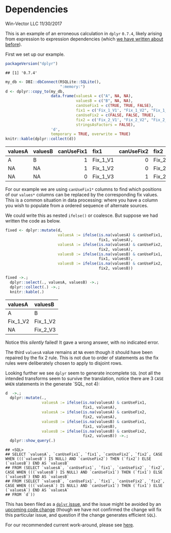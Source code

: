 Dependencies
================
Win-Vector LLC
11/30/2017

This is an example of an erroneous calculation in `dplyr` `0.7.4`, likely arising from expression to expression dependencies (which [we have written about before](http://www.win-vector.com/blog/2017/09/my-advice-on-dplyrmutate/)).

First we set up our example.

``` r
packageVersion("dplyr")
```

    ## [1] '0.7.4'

``` r
my_db <- DBI::dbConnect(RSQLite::SQLite(),
                        ":memory:")
d <- dplyr::copy_to(my_db, 
                    data.frame(valuesA = c("A", NA, NA),
                               valuesB = c("B", NA, NA),
                               canUseFix1 = c(TRUE, TRUE, FALSE),
                               fix1 = c('Fix_1_V1', "Fix_1_V2", "Fix_1_V3"),
                               canUseFix2 = c(FALSE, FALSE, TRUE),
                               fix2 = c('Fix_2_V1', "Fix_2_V2", "Fix_2_V3"),
                               stringsAsFactors = FALSE),
                    'd', 
                    temporary = TRUE, overwrite = TRUE)
knitr::kable(dplyr::collect(d))
```

| valuesA | valuesB |  canUseFix1| fix1       |  canUseFix2| fix2       |
|:--------|:--------|-----------:|:-----------|-----------:|:-----------|
| A       | B       |           1| Fix\_1\_V1 |           0| Fix\_2\_V1 |
| NA      | NA      |           1| Fix\_1\_V2 |           0| Fix\_2\_V2 |
| NA      | NA      |           0| Fix\_1\_V3 |           1| Fix\_2\_V3 |

For our example we are using `canUseFix1*` columns to find which positions of our `values*` columns can be replaced by the corresponding fix values. This is a common situation in data processing: where you have a column you wish to populate from a ordered sequence of alternate sources.

We could write this as nested `ifelse()` or coalesce. But suppose we had written the code as below.

``` r
fixed <- dplyr::mutate(d,
                       valuesA := ifelse(is.na(valuesA) & canUseFix1, 
                                         fix1, valuesA),
                       valuesA := ifelse(is.na(valuesA) & canUseFix2, 
                                         fix2, valuesA),
                       valuesB := ifelse(is.na(valuesB) & canUseFix1, 
                                         fix1, valuesB),
                       valuesB := ifelse(is.na(valuesB) & canUseFix2, 
                                         fix2, valuesB))

fixed ->.;
  dplyr::select(., valuesA, valuesB) ->.;
  dplyr::collect(.) ->.;
  knitr::kable(.)
```

| valuesA    | valuesB    |
|:-----------|:-----------|
| A          | B          |
| Fix\_1\_V2 | Fix\_1\_V2 |
| NA         | Fix\_2\_V3 |

Notice this *silently* failed! It gave a wrong answer, with no indicated error.

The third `valuesA` value remains at `NA` even though it should have been repaired by the fix 2 rule. This is not due to order of statements as the fix rules were deliberately chosen to apply to disjoint rows.

Looking further we see `dplyr` seem to generate incomplete `SQL` (not all the intended transforms seem to survive the translation, notice there are 3 `CASE WHEN` statements in the generate \`SQL, not 4):

``` r
d  ->.;
  dplyr::mutate(.,
                valuesA := ifelse(is.na(valuesA) & canUseFix1, 
                                  fix1, valuesA),
                valuesA := ifelse(is.na(valuesA) & canUseFix2, 
                                  fix2, valuesA),
                valuesB := ifelse(is.na(valuesB) & canUseFix1, 
                                  fix1, valuesB),
                valuesB := ifelse(is.na(valuesB) & canUseFix2, 
                                  fix2, valuesB)) ->.;
  dplyr::show_query(.)
```

    ## <SQL>
    ## SELECT `valuesA`, `canUseFix1`, `fix1`, `canUseFix2`, `fix2`, CASE WHEN (((`valuesB`) IS NULL) AND `canUseFix2`) THEN (`fix2`) ELSE (`valuesB`) END AS `valuesB`
    ## FROM (SELECT `valuesA`, `canUseFix1`, `fix1`, `canUseFix2`, `fix2`, CASE WHEN (((`valuesB`) IS NULL) AND `canUseFix1`) THEN (`fix1`) ELSE (`valuesB`) END AS `valuesB`
    ## FROM (SELECT `valuesB`, `canUseFix1`, `fix1`, `canUseFix2`, `fix2`, CASE WHEN (((`valuesA`) IS NULL) AND `canUseFix1`) THEN (`fix1`) ELSE (`valuesA`) END AS `valuesA`
    ## FROM `d`))

This has been filed as a [`dplyr` issue](https://github.com/tidyverse/dplyr/issues/3223), and the issue might be avoided by an [upcoming code change](https://github.com/tidyverse/dbplyr/commit/36a44cd4b5f70bc06fb004e7787157165766d091) (though we have not confirmed the change will fix this particular issue, and question if the change generates efficient `SQL`).

For our recommended current work-around, please see [here](http://winvector.github.io/FluidData/DplyrDependencies.html).
